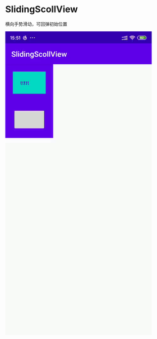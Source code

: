 # SlidingScollView
横向手势滑动，可回弹初始位置

![image](https://raw.githubusercontent.com/luogangZERO/SlidingScollView/main/app/src/main/res/drawable/test.gif)
